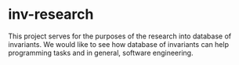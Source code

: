 inv-research
============

This project serves for the purposes of the research into database of invariants. We would like to see how database of invariants can help programming tasks and in general, software engineering.
